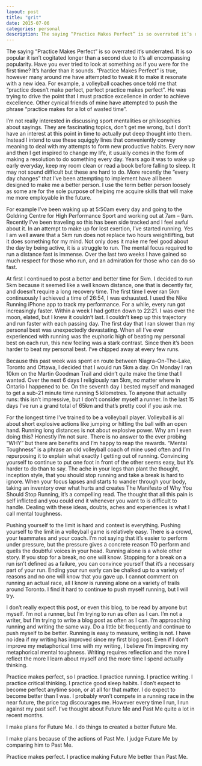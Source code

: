 ```yaml
---
layout: post
title: "grit"
date: 2015-07-06
categories: personal
description: The saying “Practice Makes Perfect” is so overrated it’s underrated.
---
```


The saying “Practice Makes Perfect” is so overrated it’s underrated. It is so popular it isn’t cogitated longer than a second due to it’s all encompassing popularity. Have you ever tried to look at something as if you were for the first time? It’s harder than it sounds. “Practice Makes Perfect” is true, however many around me have attempted to tweak it to make it resonate with a new idea. For example, a volleyball coaches once told me that “practice doesn’t make perfect, perfect practice makes perfect”. He was trying to drive the point that I must practice excellence in order to achieve excellence. Other cynical friends of mine have attempted to push the phrase “practice makes for a lot of wasted time”.

I’m not really interested in discussing sport mentalities or philosophies about sayings. They are fascinating topics, don’t get me wrong, but I don’t have an interest at this point in time to actually put deep thought into them. Instead I intend to use these squiggly lines that conveniently convey meaning to deal with my attempts to form new productive habits. Every now and then I get inspired to change my life, it usually comes in the form of making a resolution to do something every day. Years ago it was to wake up early everyday, keep my room clean or read a book before falling to sleep. It may not sound difficult but these are hard to do. More recently the “every day changes” that I’ve been attempting to implement have all been designed to make me a better person. I use the term better person loosely as some are for the sole purpose of helping me acquire skills that will make me more employable in the future.

For example I’ve been waking up at 5:50am every day and going to the Goldring Centre for High Performance Sport and working out at 7am – 9am. Recently I’ve been traveling so this has been side tracked and I feel awful about it. In an attempt to make up for lost exertion, I’ve started running. Yes I am well aware that a 5km run does not replace two hours weightlifting, but it does something for my mind. Not only does it make me feel good about the day by being active, it is a struggle to run. The mental focus required to run a distance fast is immense. Over the last two weeks I have gained so much respect for those who run, and an admiration for those who can do so fast.

At first I continued to post a better and better time for 5km. I decided to run 5km because it seemed like a well known distance, one that is decently far, and doesn’t require a long recovery time. The first time I ever ran 5km continuously I achieved a time of 26:54, I was exhausted. I used the Nike Running iPhone app to track my performance. For a while, every run got increasingly faster. Within a week I had gotten down to 22:21. I was over the moon, elated, but I knew it couldn’t last. I couldn’t keep up this trajectory and run faster with each passing day. The first day that I ran slower than my personal best was unexpectedly devastating. When all I’ve ever experienced with running was the euphoric high of beating my personal best on each run, this new feeling was a stark contrast. Since then it’s been harder to beat my personal best. I’ve chipped away at every few runs.

Because this past week was spent en route between Niagra-On-The-Lake, Toronto and Ottawa, I decided that I would run 5km a day. On Monday I ran 10km on the Martin Goodman Trail and didn’t quite make the time that I wanted. Over the next 6 days I religiously ran 5km, no matter where in Ontario I happened to be. On the seventh day I bested myself and managed to get a sub-21 minute time running 5 kilometres. To anyone that actually runs: this isn’t impressive, but I don’t consider myself a runner. In the last 15 days I’ve run a grand total of 65km and that’s pretty cool if you ask me.

For the longest time I’ve trained to be a volleyball player. Volleyball is all about short explosive actions like jumping or hitting the ball with an open hand. Running long distances is not about explosive power. Why am I even doing this? Honestly I’m not sure. There is no answer to the ever probing “WHY” but there are benefits and I’m happy to reap the rewards. “Mental Toughness” is a phrase an old volleyball coach of mine used often and I’m repurposing it to explain what exactly I getting out of running. Convincing yourself to continue to put one foot in front of the other seems easy, but it’s harder to do than to say. The ache in your legs than plant the thought, inception style, that you should stop running and take a break is hard to ignore. When your focus lapses and starts to wander through your body, taking an inventory over what hurts and  creates The Manifesto of Why You Should Stop Running, it’s a compelling read. The thought that all this pain is self inflicted and you could end it whenever you want to is difficult to handle. Dealing with these ideas, doubts, aches and experiences is what I call mental toughness.

Pushing yourself to the limit is hard and context is everything. Pushing yourself to the limit in a volleyball game is relatively easy. There is a crowd, your teammates and your coach. I’m not saying that it’s easier to perform under pressure, but the pressure gives a concrete reason TO perform and quells the doubtful voices in your head. Running alone is a whole other story. If you stop for a break, no one will know. Stopping for a break on a run isn’t defined as a failure, you can convince yourself that it’s a necessary part of your run. Ending your run early can be chalked up to a variety of reasons and no one will know that you gave up. I cannot comment on running an actual race, all I know is running alone on a variety of trails around Toronto. I find it hard to continue to push myself running, but I will try.

I don’t really expect this post, or even this blog, to be read by anyone but myself. I’m not a runner, but I’m trying to run as often as I can. I’m not a writer, but I’m trying to write a blog post as often as I can. I’m approaching running and writing the same way. Do a little bit frequently and continue to push myself to be better. Running is easy to measure, writing is not. I have no idea if my writing has improved since my first blog post. Even if I don’t improve my metaphorical time with my writing, I believe I’m improving my metaphorical mental toughness. Writing requires reflection and the more I reflect the more I learn about myself and the more time I spend actually thinking.

Practice makes perfect, so I practice. I practice running. I practice writing. I practice critical thinking. I practice good sleep habits. I don’t expect to become perfect anytime soon, or at all for that matter. I do expect to become better than I was. I probably won’t compete in a running race in the near future, the price tag discourages me. However every time I run, I run against my past self. I’ve thought about Future Me and Past Me quite a lot in recent months.

I make plans for Future Me. I do things to created a better Future Me.

I make plans because of the actions of Past Me. I judge Future Me by comparing him to Past Me.

Practice makes perfect. I practice making Future Me better than Past Me.

